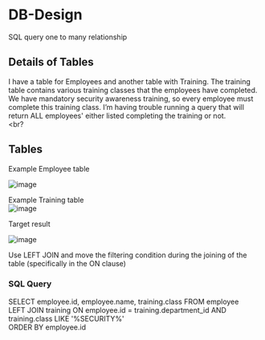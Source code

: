 # DB-Design

SQL query one to many relationship

## Details of Tables

I have a table for Employees and another table with Training. The training table contains various training classes that the employees have completed. 
We have mandatory security awareness training, so every employee must complete this training class. 
I’m having trouble running a query that will return ALL employees' either listed completing the training or not. <br><br?

## Tables

Example Employee table <br>

![image](https://user-images.githubusercontent.com/115500959/196854126-5549b43a-e66d-4449-8200-a5f2b5463fa3.png)


Example Training table <br>
![image](https://user-images.githubusercontent.com/115500959/196855229-5857bf55-bfb1-4343-b550-d2f696e42ef5.png)
 <br>

Target result <br>

![image](https://user-images.githubusercontent.com/115500959/196855309-a8f4202b-7207-4ebb-b2e5-57040ce69132.png)<br>

Use LEFT JOIN and move the filtering condition during the joining of the table (specifically in the ON clause)

### SQL Query

SELECT  employee.id, employee.name, training.class FROM  employee    <br>
        LEFT JOIN training ON employee.id = training.department_id AND training.class LIKE '%SECURITY%' <br>
        ORDER  BY employee.id <br>
